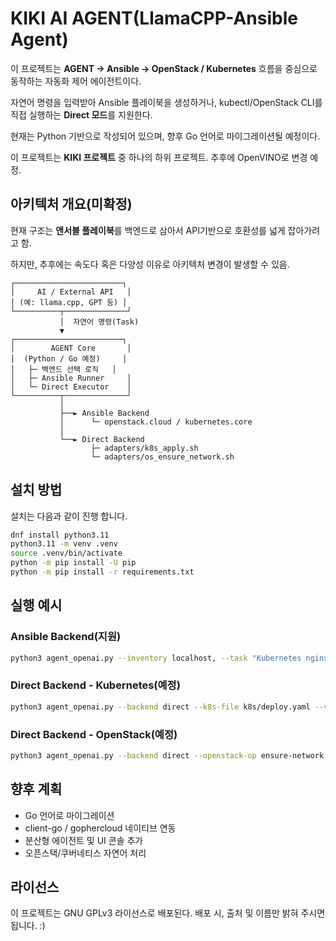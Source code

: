 # KIKI AI AGENT(LlamaCPP-Ansible Agent)

이 프로젝트는 **AGENT → Ansible → OpenStack / Kubernetes** 흐름을 중심으로 동작하는 자동화 제어 에이전트이다.

자연어 명령을 입력받아 Ansible 플레이북을 생성하거나, kubectl/OpenStack CLI를 직접 실행하는 **Direct 모드**를 지원한다.

현재는 Python 기반으로 작성되어 있으며, 향후 Go 언어로 마이그레이션될 예정이다.

이 프로젝트는 **KIKI 프로젝트** 중 하나의 하위 프로젝트. 추후에 OpenVINO로 변경 예정.

## 아키텍처 개요(미확정)

현재 구조는 **앤서블 플레이북**를 백엔드로 삼아서 API기반으로 호환성를 넓게 잡아가려고 함. 

하지만, 추후에는 속도다 혹은 다양성 이유로 아키텍처 변경이 발생할 수 있음.

```
┌────────────────────────┐
│     AI / External API   │
│ (예: llama.cpp, GPT 등) │
└──────────┬──────────────┘
           │  자연어 명령(Task)
           ▼
┌────────────────────────┐
│        AGENT Core       │
│  (Python / Go 예정)     │
│   ├─ 백엔드 선택 로직   │
│   ├─ Ansible Runner     │
│   └─ Direct Executor    │
└──────────┬──────────────┘
           │
           ├──► Ansible Backend  
           │      └─ openstack.cloud / kubernetes.core
           │
           └──► Direct Backend  
                  ├─ adapters/k8s_apply.sh  
                  └─ adapters/os_ensure_network.sh

```

## 설치 방법

설치는 다음과 같이 진행 합니다.

```bash
dnf install python3.11
python3.11 -m venv .venv
source .venv/bin/activate
python -m pip install -U pip
python -m pip install -r requirements.txt
```

## 실행 예시

### Ansible Backend(지원)

```bash
python3 agent_openai.py --inventory localhost, --task "Kubernetes nginx 배포" --verify
```

### Direct Backend - Kubernetes(예정)

```bash
python3 agent_openai.py --backend direct --k8s-file k8s/deploy.yaml --verify
```

### Direct Backend - OpenStack(예정)

```bash
python3 agent_openai.py --backend direct --openstack-op ensure-network --openstack-args name=net-infra cidr=192.168.10.0/24 --verify
```

## 향후 계획

- Go 언어로 마이그레이션
- client-go / gophercloud 네이티브 연동
- 분산형 에이전트 및 UI 콘솔 추가
- 오픈스택/쿠버네티스 자연어 처리

## 라이선스

이 프로젝트는 GNU GPLv3 라이선스로 배포된다. 배포 시, 출처 및 이름만 밝혀 주시면 됩니다. :) 
